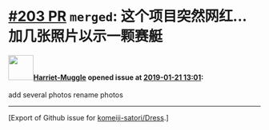# [\#203 PR](https://github.com/komeiji-satori/Dress/pull/203) `merged`: 这个项目突然网红...加几张照片以示一颗赛艇

#### <img src="https://avatars.githubusercontent.com/u/20907487?u=d4b1057c4fae0d76fbec12c0a7f5e074d755d8e4&v=4" width="50">[Harriet-Muggle](https://github.com/Harriet-Muggle) opened issue at [2019-01-21 13:01](https://github.com/komeiji-satori/Dress/pull/203):

add several photos
rename photos




-------------------------------------------------------------------------------



[Export of Github issue for [komeiji-satori/Dress](https://github.com/komeiji-satori/Dress).]
